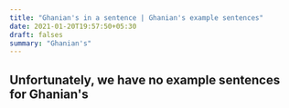 ```yaml
---
title: "Ghanian's in a sentence | Ghanian's example sentences"
date: 2021-01-20T19:57:50+05:30
draft: falses
summary: "Ghanian's"
---
```

## Unfortunately, we have no example sentences for Ghanian's                 
